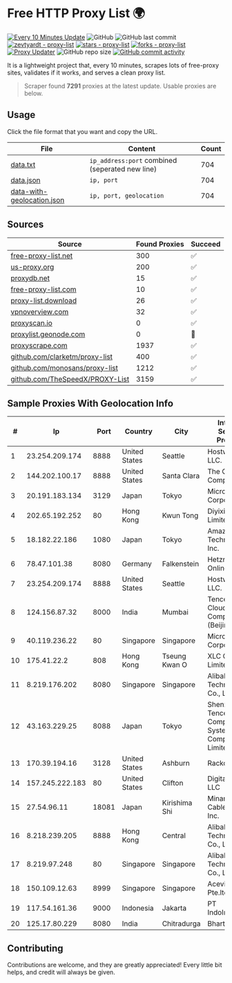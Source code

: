
# Free HTTP Proxy List 🌍

[![Every 10 Minutes Update](https://github.com/mertguvencli/http-proxy-list/actions/workflows/main.yml/badge.svg?branch=main)](https://github.com/mertguvencli/http-proxy-list/actions/workflows/main.yml)
![GitHub](https://img.shields.io/github/license/mertguvencli/http-proxy-list)
![GitHub last commit](https://img.shields.io/github/last-commit/mertguvencli/http-proxy-list)
[![zevtyardt - proxy-list](https://img.shields.io/static/v1?label=zevtyardt&message=proxy-list&color=blue&logo=github)](https://github.com/zevtyardt/proxy-list "Go to GitHub repo")
[![stars - proxy-list](https://img.shields.io/github/stars/zevtyardt/proxy-list?style=social)](https://github.com/zevtyardt/proxy-list)
[![forks - proxy-list](https://img.shields.io/github/forks/zevtyardt/proxy-list?style=social)](https://github.com/zevtyardt/proxy-list)
[![Proxy Updater](https://github.com/zevtyardt/proxy-list/workflows/Proxy%20Updater/badge.svg)](https://github.com/zevtyardt/proxy-list/actions?query=workflow:"Proxy+Updater")
![GitHub repo size](https://img.shields.io/github/repo-size/zevtyardt/proxy-list)
[![GitHub commit activity](https://img.shields.io/github/commit-activity/m/zevtyardt/proxy-list?logo=commits)](https://github.com/zevtyardt/proxy-list/commits/main)

It is a lightweight project that, every 10 minutes, scrapes lots of free-proxy sites, validates if it works, and serves a clean proxy list.

> Scraper found **7291** proxies at the latest update. Usable proxies are below.

## Usage

Click the file format that you want and copy the URL.

|File|Content|Count|
|----|-------|-----|
|[data.txt](https://raw.githubusercontent.com/mertguvencli/http-proxy-list/main/proxy-list/data.txt)|`ip_address:port` combined (seperated new line)|704|
|[data.json](https://raw.githubusercontent.com/mertguvencli/http-proxy-list/main/proxy-list/data.json)|`ip, port`|704|
|[data-with-geolocation.json](https://raw.githubusercontent.com/mertguvencli/http-proxy-list/main/proxy-list/data-with-geolocation.json)|`ip, port, geolocation`|704|

## Sources

|Source|Found Proxies|Succeed|
|------|-------------|-------|
|[free-proxy-list.net](https://free-proxy-list.net)|300|✅|
|[us-proxy.org](https://www.us-proxy.org)|200|✅|
|[proxydb.net](http://proxydb.net)|15|✅|
|[free-proxy-list.com](https://free-proxy-list.com/?page=&port=&type%5B%5D=http&type%5B%5D=https&up_time=0&search=Search)|10|✅|
|[proxy-list.download](https://www.proxy-list.download/HTTP)|26|✅|
|[vpnoverview.com](https://vpnoverview.com/privacy/anonymous-browsing/free-proxy-servers)|32|✅|
|[proxyscan.io](https://www.proxyscan.io)|0|✅|
|[proxylist.geonode.com](https://proxylist.geonode.com/api/proxy-list?limit=300&page=1&sort_by=lastChecked&sort_type=desc&protocols=http,https)|0|🚫|
|[proxyscrape.com](https://api.proxyscrape.com/v2/?request=displayproxies&protocol=http&timeout=10000&country=all&ssl=all&anonymity=all)|1937|✅|
|[github.com/clarketm/proxy-list](https://raw.githubusercontent.com/clarketm/proxy-list/master/proxy-list-raw.txt)|400|✅|
|[github.com/monosans/proxy-list](https://raw.githubusercontent.com/monosans/proxy-list/main/proxies/http.txt)|1212|✅|
|[github.com/TheSpeedX/PROXY-List](https://raw.githubusercontent.com/TheSpeedX/PROXY-List/master/http.txt)|3159|✅|


## Sample Proxies With Geolocation Info

|#|Ip|Port|Country|City|Internet Service Provider|
|-|--|----|-------|----|-------------------------|
|1|23.254.209.174|8888|United States|Seattle|Hostwinds LLC.|
|2|144.202.100.17|8888|United States|Santa Clara|The Constant Company|
|3|20.191.183.134|3129|Japan|Tokyo|Microsoft Corporation|
|4|202.65.192.252|80|Hong Kong|Kwun Tong|Diyixian.com Limited|
|5|18.182.22.186|1080|Japan|Tokyo|Amazon Technologies Inc.|
|6|78.47.101.38|8080|Germany|Falkenstein|Hetzner Online GmbH|
|7|23.254.209.174|8888|United States|Seattle|Hostwinds LLC.|
|8|124.156.87.32|8000|India|Mumbai|Tencent Cloud Computing (Beijing) Co|
|9|40.119.236.22|80|Singapore|Singapore|Microsoft Corporation|
|10|175.41.22.2|808|Hong Kong|Tseung Kwan O|XLC GLOBAL Limited|
|11|8.219.176.202|8080|Singapore|Singapore|Alibaba (US) Technology Co., Ltd.|
|12|43.163.229.25|8088|Japan|Tokyo|Shenzhen Tencent Computer Systems Company Limited|
|13|170.39.194.16|3128|United States|Ashburn|Rackdog, LLC|
|14|157.245.222.183|80|United States|Clifton|DigitalOcean, LLC|
|15|27.54.96.11|18081|Japan|Kirishima Shi|Minamikyusyu CableTV Net Inc.|
|16|8.218.239.205|8888|Hong Kong|Central|Alibaba (US) Technology Co., Ltd.|
|17|8.219.97.248|80|Singapore|Singapore|Alibaba (US) Technology Co., Ltd.|
|18|150.109.12.63|8999|Singapore|Singapore|Aceville Pte.ltd|
|19|117.54.161.36|9000|Indonesia|Jakarta|PT IndoInternet|
|20|125.17.80.229|8080|India|Chitradurga|Bharti Airtel|



## Contributing

Contributions are welcome, and they are greatly appreciated! Every
little bit helps, and credit will always be given.

